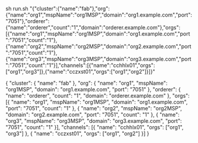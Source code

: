 
sh run.sh "{\"cluster\":{\"name\":\"fab\"},\"org\":{\"name\":\"org1\",\"mspName\":\"org1MSP\",\"domain\":\"org1.example.com\",\"port\":\"7051\"},\"orderer\":{\"name\":\"orderer\",\"count\":\"1\",\"domain\":\"orderer.example.com\"},\"orgs\":[{\"name\":\"org1\",\"mspName\":\"org1MSP\",\"domain\":\"org1.example.com\",\"port\":\"7051\",\"count\":\"1\"},{\"name\":\"org2\",\"mspName\":\"org2MSP\",\"domain\":\"org2.example.com\",\"port\":\"7051\",\"count\":\"1\"},{\"name\":\"org3\",\"mspName\":\"org3MSP\",\"domain\":\"org3.example.com\",\"port\":\"7051\",\"count\":\"1\"}],\"channels\":[{\"name\":\"cchhlx01\",\"orgs\":[\"org1\",\"org3\"]},{\"name\":\"cczxst01\",\"orgs\":[\"org1\",\"org2\"]}]}"




{
	"cluster": {
		"name": "fab"
	},
	"org": {
		"name": "org1",
		"mspName": "org1MSP",
		"domain": "org1.example.com",
		"port": "7051"
	},
	"orderer": {
		"name": "orderer",
		"count": "1",
		"domain": "orderer.example.com"
	},
	"orgs": [{
		"name": "org1",
		"mspName": "org1MSP",
		"domain": "org1.example.com",
		"port": "7051",
		"count": "1"
	}, {
		"name": "org2",
		"mspName": "org2MSP",
		"domain": "org2.example.com",
		"port": "7051",
		"count": "1"
	}, {
		"name": "org3",
		"mspName": "org3MSP",
		"domain": "org3.example.com",
		"port": "7051",
		"count": "1"
	}],
	"channels": [{
		"name": "cchhlx01",
		"orgs": ["org1", "org3"]
	}, {
		"name": "cczxst01",
		"orgs": ["org1", "org2"]
	}]
}